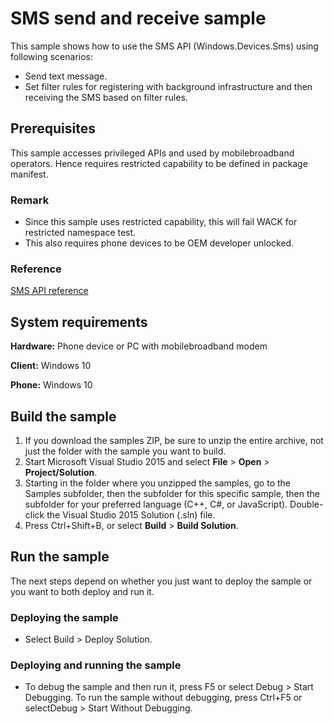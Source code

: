 ﻿<!---
  category: Communications
  samplefwlink: http://go.microsoft.com/fwlink/p/?LinkId=620605&clcid=0x409
--->

# SMS send and receive sample

This sample shows how to use the SMS API (Windows.Devices.Sms) using following scenarios:
- Send text message.
- Set filter rules for registering with background infrastructure and then receiving the SMS based on filter rules.

## Prerequisites

This sample accesses privileged APIs and used by mobilebroadband operators.
Hence requires restricted capability to be defined in package manifest.

### Remark

- Since this sample uses restricted capability, this will fail WACK for restricted namespace test.
- This also requires phone devices to be OEM developer unlocked.

### Reference

[SMS API reference](https://msdn.microsoft.com/en-us/library/windows/apps/windows.devices.sms.aspx)

## System requirements

**Hardware:** Phone device or PC with mobilebroadband modem

**Client:** Windows 10 

**Phone:** Windows 10

## Build the sample

1. If you download the samples ZIP, be sure to unzip the entire archive, not just the folder with the sample you want to build. 
2. Start Microsoft Visual Studio 2015 and select **File** \> **Open** \> **Project/Solution**.
3. Starting in the folder where you unzipped the samples, go to the Samples subfolder, then the subfolder for this specific sample, then the subfolder for your preferred language (C++, C#, or JavaScript). Double-click the Visual Studio 2015 Solution (.sln) file.
4. Press Ctrl+Shift+B, or select **Build** \> **Build Solution**.

## Run the sample

The next steps depend on whether you just want to deploy the sample or you want to both deploy and run it.

### Deploying the sample

- Select Build > Deploy Solution. 

### Deploying and running the sample

- To debug the sample and then run it, press F5 or select Debug >  Start Debugging. To run the sample without debugging, press Ctrl+F5 or selectDebug > Start Without Debugging. 
